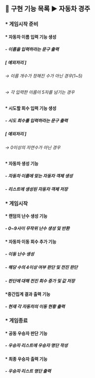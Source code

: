 ## 🚀 구현 기능 목록 ▶ 자동차 경주

### * 게임시작 준비

#### * 자동차 이름 입력 기능 생성
##### - 이름을 입력하라는 문구 출력
##### [ 예외처리 ]
###### → 이름 개수가 정해진 수가 아닌 경우(1~5)
###### → 각 입력한 이름이 5자를 넘기는 경우


#### * 시도할 회수 입력 기능 생성
##### - 시도 회수를 입력하라는 문구 출력
##### [ 예외처리 ]
###### → 0이상의 자연수가 아닌 경우

#### * 자동차 생성 기능
##### - 자동차 이름에 맞는 자동차 객체 생성
##### - 리스트에 생성된 자동차 객체 저장

### * 게임시작 

#### * 랜덤의 난수 생성 기능
##### - 0~9사이 무작위 난수 생성 및 반환

#### * 자동차 이동 회수 추가 기능
##### - 이동 난수 생성
##### - 해당 수의 4이상 여부 판단 및 전진 판단
##### - 판단에 대해 전진 회수 증가 및 값 저장

#### *중간집계 결과 출력 기능
##### - 현재 각 자동차의 이동 현황 출력

### * 게임종료

#### * 공동 우승자 판단 기능
##### - 우승자 리스트에 우승자 명단 작성

#### * 최종 우승자 출력 기능
##### - 우승자 리스트 명단 출력

